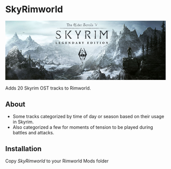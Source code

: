 # SkyRimworld
![Preview](/About/Preview.png)

Adds 20 Skyrim OST tracks to Rimworld.

## About
* Some tracks categorized by time of day or season based on their usage in Skyrim.
* Also categorized a few for moments of tension to be played during battles and attacks.

## Installation
Copy *SkyRimworld* to your Rimworld Mods folder
